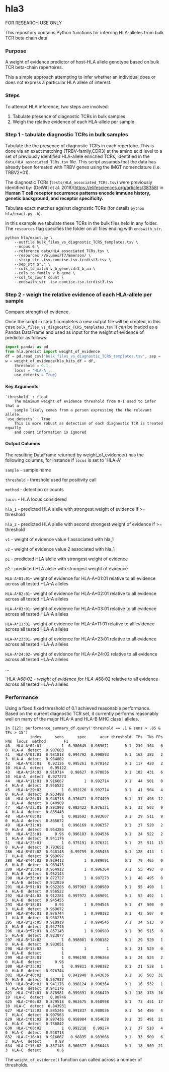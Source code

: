 # hla3

FOR RESEARCH USE ONLY 

This repository contains Python functions for 
inferring HLA-alleles from bulk TCR beta chain data.

### Purpose

A weight of evidence predictor of host-HLA allele genotype 
based on bulk TCR beta-chain repertoires. 

This a simple approach attempting to infer whether an individual 
does or does not express a particular HLA allele of interest.

### Steps

To attempt HLA inference, two steps are involved:

1. Tabulate presence of diagnostic TCRs in bulk samples 
2. Weigh the relative evidence of each HLA-allele per sample

### Step 1 - tabulate diagnostic TCRs in bulk samples

Tabulate the the presence of diagnostic TCRs in each repertoire. 
This is done via an exact matching (TRBV-family,CDR3) at the amino acid level
to a set of previously identified HLA-allele enriched TCRs, identified 
in the `data/HLA_associated_TCRs.tsv` file. This 
script assumes that the data has already been formated with 
TRBV genes using the IMGT nomenclature (i.e. TRBV2*01). 

The diagnostic TCRs (`tests/HLA_associated_TCRs.tsv`) were previously identified by: 
(DeWitt et al. 2018)(https://elifesciences.org/articles/38358) in 
**Human T cell receptor occurrence patterns encode immune history, genetic background, and receptor specificity.**

Tabulate exact matches against diagnostic TCRs (for details `python hla/exact.py -h`). 

In this example we tabulate these TCRs in the bulk files held in any folder.
The `resources` flag specifies the folder on all files ending with `endswith_str`. 

```
python hla/exact.py \
    --outfile bulk_files_vs_diagnostic_TCRS_templates.tsv \
    --ncpus 6 \
    --reference data/HLA_associated_TCRs.tsv \
    --resources /Volumes/T7/Emerson/ \
    --strip_str .tsv.concise.tsv.tcrdist3.tsv \
    --sep_str $"," \
    --cols_to_match v_b_gene,cdr3_b_aa \
    --cols_to_family v_b_gene \
    --col_to_count count \
    --endswith_str .tsv.concise.tsv.tcrdist3.tsv
```

### Step 2 - weigh the relative evidence of each HLA-allele per sample

Compare strength of evidence. 

Once the script in step 1 completes a new output file will be created, in this case
`bulk_files_vs_diagnostic_TCRS_templates.tsv` 
It can be loaded as a Pandas DataFrame and used as input for 
the weight of evidence of predictor as follows:

```python
import pandas as pd
from hla.predict import weight_of_evidence
df = pd.read_csv('bulk_files_vs_diagnostic_TCRS_templates.tsv', sep = '\t')
w = weight_of_evidence(hla_hits_df = df, 
    threshold = 0.1,
    locus = 'HLA-A', 
    use_detects = True)
```

#### Key Arguments
```
`threshold` : float
    The minimum weight of evidence threshold from 0-1 used to infer that a 
    sample likely comes from a person expressing the the relevant allele. 
`use_detects` : True
    This is more robust as detection of each diagnostic TCR is treated equally 
    and count information is ignored
``` 

#### Output Columns
The resulting DataFrame returned by weight_of_evidence()
has the following columns, for instance if `locus` is set to 'HLA-A'


`sample` - sample name

`threshold` - threshold used for positivity call

`method` - detection or counts

`locus` - HLA locus considered

`hla_1` - predicted HLA alelle with strongest weight of evidence if >= threshold

`hla_2` - predicted HLA alelle with second strongest weight of evidence if >= threshold

`v1` - weight of evidence value 1 associated with hla_1

`v2` - weight of evidence value 2 associated with hla_1

`p1` - predicted HLA alelle with strongest weight of evidence 

`p2` - predicted HLA alelle with strongest weight of evidence 

`HLA-A*01:01`- weight of evidence for HLA-A*01:01 relative to all evidence across all tested HLA-A alleles

`HLA-A*02:01`- weight of evidence for HLA-A*02:01 relative to all evidence across all tested HLA-A alleles

`HLA-A*03:01`- weight of evidence for HLA-A*03:01 relative to all evidence across all tested HLA-A alleles

`HLA-A*11:01`- weight of evidence for HLA-A*11:01 relative to all evidence across all tested HLA-A alleles

`HLA-A*23:01`- weight of evidence for HLA-A*23:01 relative to all evidence across all tested HLA-A alleles

`HLA-A*24:02`- weight of evidence for HLA-A*24:02 relative to all evidence across all tested HLA-A alleles

...

`HLA-A*68:02 - weight of evidence for HLA-A*68:02 relative to all evidence across all tested HLA-A alleles


### Performance

Using a fixed fixed threshold of 0.1 achieved reasonable performance. 
Based on the current diagnostic TCR set, it currently performs reasonably 
well on many of the major HLA-A and HLA-B MHC class I alleles. 


```
In [12]: performance_summary_df.query('threshold == .1 & sens > .85 & TPs > 15')
           index      sens      spec      acur threshold  TPs  TNs FPs FNs  locus  method        F1
40   HLA-A*02:01         1  0.980645  0.989071       0.1  239  304   6   0  HLA-A  detect  0.987603
41   HLA-A*01:01  0.981818  0.994792  0.990893       0.1  162  382   2   3  HLA-A  detect  0.984802
42   HLA-A*03:01   0.92126  0.995261  0.978142       0.1  117  420   2  10  HLA-A  detect   0.95122
43   HLA-A*24:02  0.910714   0.98627  0.970856       0.1  102  431   6  10  HLA-A  detect  0.927273
44   HLA-A*11:01  0.916667         1  0.992714       0.1   44  501   0   4  HLA-A  detect  0.956522
45   HLA-A*29:02         1  0.992126  0.992714       0.1   41  504   4   0  HLA-A  detect  0.953488
46   HLA-A*26:01  0.948718  0.976471  0.974499       0.1   37  498  12   2  HLA-A  detect  0.840909
47   HLA-A*32:01  0.891892  0.982422  0.976321       0.1   33  503   9   4  HLA-A  detect  0.835443
48   HLA-A*68:01         1  0.982692  0.983607       0.1   29  511   9   0  HLA-A  detect  0.865672
49   HLA-A*31:01         1  0.996169  0.996357       0.1   27  520   2   0  HLA-A  detect  0.964286
50   HLA-A*23:01      0.96  0.996183  0.994536       0.1   24  522   2   1  HLA-A  detect  0.941176
51   HLA-A*25:01         1  0.975191  0.976321       0.1   25  511  13   0  HLA-A  detect  0.793651
286  HLA-B*07:02  0.948148   0.99759  0.985455       0.1  128  414   1   7  HLA-B  detect  0.969697
288  HLA-B*44:02  0.929412         1  0.989091       0.1   79  465   0   6  HLA-B  detect  0.963415
289  HLA-B*15:01  0.964912         1  0.996364       0.1   55  493   0   2  HLA-B  detect  0.982143
290  HLA-B*35:01  0.872727         1  0.987273       0.1   48  495   0   7  HLA-B  detect  0.932039
291  HLA-B*51:01  0.932203  0.997963  0.990909       0.1   55  490   1   4  HLA-B  detect  0.956522
292  HLA-B*44:03  0.912281  0.997972  0.989091       0.1   52  492   1   5  HLA-B  detect  0.945455
293  HLA-B*18:01      0.94         1  0.994545       0.1   47  500   0   3  HLA-B  detect  0.969072
294  HLA-B*40:01  0.976744         1  0.998182       0.1   42  507   0   1  HLA-B  detect  0.988235
295  HLA-B*27:05  0.918919         1  0.994545       0.1   34  513   0   3  HLA-B  detect  0.957746
296  HLA-B*57:01  0.857143         1  0.990909       0.1   30  515   0   5  HLA-B  detect  0.923077
297  HLA-B*14:02         1  0.998081  0.998182       0.1   29  520   1   0  HLA-B  detect  0.983051
298  HLA-B*13:02         1         1         1       0.1   21  529   0   0  HLA-B  detect         1
299  HLA-B*38:01         1  0.996198  0.996364       0.1   24  524   2   0  HLA-B  detect      0.96
300  HLA-B*35:03         1   0.99811  0.998182       0.1   21  528   1   0  HLA-B  detect  0.976744
301  HLA-B*40:02         1  0.941948  0.943636       0.1   16  503  31   0  HLA-B  detect  0.507937
303  HLA-B*49:01  0.941176  0.998124  0.996364       0.1   16  532   1   1  HLA-B  detect  0.941176
621  HLA-C*07:01  0.878981  0.959391  0.936479       0.1  138  378  16  19  HLA-C  detect   0.88746
625  HLA-C*06:02  0.879518  0.963675  0.950998       0.1   73  451  17  10  HLA-C  detect  0.843931
627  HLA-C*12:03  0.885246  0.991837  0.980036       0.1   54  486   4   7  HLA-C  detect  0.907563
629  HLA-C*01:02  0.897436  0.958984  0.954628       0.1   35  491  21   4  HLA-C  detect  0.736842
630  HLA-C*08:02         1  0.992218   0.99274       0.1   37  510   4   0  HLA-C  detect  0.948718
632  HLA-C*16:01  0.916667   0.98835  0.983666       0.1   33  509   6   3  HLA-C  detect      0.88
634  HLA-C*15:02  0.857143  0.960377  0.956443       0.1   18  509  21   3  HLA-C  detect       0.6
```

The `weight_of_evidence()` function can called across a number of thresholds. 








